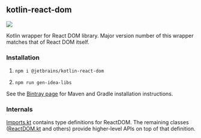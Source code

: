 ## kotlin-react-dom

![](https://img.shields.io/bintray/v/kotlin/kotlin-js-wrappers/kotlin-react-dom)

Kotlin wrapper for React DOM library. Major version number of this wrapper matches that of React DOM itself.

### Installation

1. `npm i @jetbrains/kotlin-react-dom`

2. `npm run gen-idea-libs`

See the [Bintray page](https://bintray.com/kotlin/kotlin-js-wrappers/kotlin-react-dom) for Maven and Gradle 
installation instructions.

### Internals
[Imports.kt](src/main/kotlin/react/dom/Imports.kt) contains type definitions for ReactDOM. The remaining classes 
([ReactDOM.kt](src/main/kotlin/react/dom/ReactDOM.kt) and others) provide higher-level APIs on top of that definition.